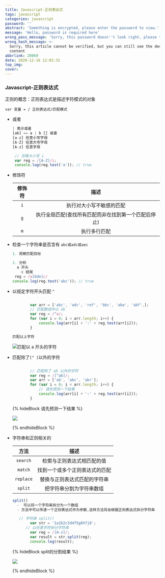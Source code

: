 ```yaml
---
title: Javascript-正则表达式
tags: javascript
categories: javascript
password: ''
abstract: 'Something is encrypted, please enter the password to view.'
message: 'Hello, password is required here'
wrong_pass_message: 'Sorry, this password doesn''t look right, please try again.'
wrong_hash_message: >-
  Sorry, this article cannot be verified, but you can still see the decrypted
  content
abbrlink: 20069
date: 2020-12-16 12:02:31
top_img:
cover:
---
```


###  Javascript-正则表达式

正则的概念：正则表达式是描述字符模式的对象

```javasc
var 变量 = / 正则表达式/匹配模式
```

+ 或者

  ```javascript
  | 表示或者
  [ab] == a | b [] 或者
  [a-z] 任意小写字母
  [A-Z] 任意大写字母
  [A-z] 任意字母
  
   // 忽略大小写 i
   var reg = /[A-Z]/i;
   console.log(reg.test('a')); // true
  
  ```

+ 修饰符

  | 修饰符 |                         描述                         |
  | :----: | :--------------------------------------------------: |
  |  `i`   |               执行对大小写不敏感的匹配               |
  |  `g`   | 执行全局匹配(查找所有匹配而非在找到第一个匹配后停止) |
  |  `m`   |                     执行多行匹配                     |

+ 检查一个字符串是否含有 `abc或adc或aec`

  ```javascript
  1. 观察匹配目标
  
  2. 分析
  	a 开头
      c 结尾
   reg = /a[bde]c/
  console.log(reg.test('abc')); // true
  ```

+ 以规定字符开头匹配 `^`

  ```javascript
  
          var arr = ['abc', 'adc', 'ref', 'bbc', 'abe', 'abf',];
          // 匹配数组中以 ab
          var reg = /^a/;
          for (var i = 0; i < arr.length; i++) {
              console.log(arr[i] + ':' + reg.test(arr[i]));
          }
  
  匹配以上字符
  
  ```

  <img src="https://gitee.com/wang_hong_bin/pic-go-photos/raw/master/20201231185349.png" title="匹配以 a 开头的字符">

+ 匹配除了`[^ ]`以外的字符

  ```javascript
  
          // 匹配除了 ab 以外的字符
          var reg = /[^ab]/;
          var arr = ['ab', 'abc', 'abr'];
          for (var i = 0; i < arr.length; i++) {
              // 请先预测一下结果
              console.log(arr[i] + ':' + reg.test(arr[i]));
          }
  
  ```

  {% hideBlock 请先预测一下结果 %}

  <img src="https://gitee.com/wang_hong_bin/pic-go-photos/raw/master/20201231190006.png">

  {% endhideBlock %}

+ 字符串和正则相关的

  |   方法    |              描述              |
  | :-------: | :----------------------------: |
  | `search`  |   检索与正则表达式相匹配的值   |
  |  `match`  | 找到一个或多个正则表达式的匹配 |
  | `replace` |  替换与正则表达式匹配的字符串  |
  |  `split`  |    把字符串分割为字符串数组    |

  ```javascript
  split()
  	-  可以将一个字符串拆分为一个数组
  	- 方法中可以传递一个正则表达式作为参数,这样方法将会根据正则表达式拆分字符串
  
     // 字符串 split()
          var str = '1a1b2c3d4f5g6h7j8';
  		// 以任意字符拆分字符串
          var reg = /[A-z]/;
          var result = str.split(reg);
          console.log(result);
  ```

  {% hideBlock split的分割结果 %}

  <img src="https://gitee.com/wang_hong_bin/pic-go-photos/raw/master/20201231191604.png">

  {% endhideBlock %}

